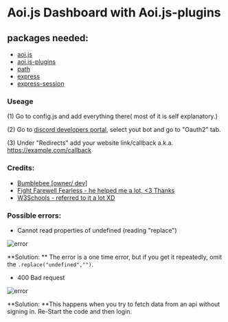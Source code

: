 # Aoi.js Dashboard with Aoi.js-plugins
## packages needed:
- [aoi.js](https://www.npmjs.com/package/aoi.js)
- [aoi.js-plugins](https://www.npmjs.com/package/aoi.js-plugins)
- [path](https://www.npmjs.com/package/path)
- [express](https://www.npmjs.com/package/express)
- [express-session](https://www.npmjs.com/package/express-session)
### Useage
(1) Go to config.js and add everything there( most of it is self explanatory.)

(2) Go to [discord developers portal](https://discord.com/developers/applications), select yout bot and go to "Oauth2" tab.

(3) Under "Redirects" add your website link/callback a.k.a. <https://example.com/callback>

### Credits:
- [Bumblebee [owner/ dev]](https://discord.com/users/818377414367379487) 
- [Fight Farewell Fearless - he helped me a lot, <3 Thanks](https://discord.com/users/694184230271451166)
- [W3Schools - referred to it a lot XD](https://www.w3schools.com/)

### Possible errors:
- Cannot read properties of undefined (reading "replace")

![error](https://media.discordapp.net/attachments/878880487681179678/945271608694689792/unknown.png)

**Solution: ** The error is a one time error, but if you get it repeatedly, omit the `.replace("undefined","")`.

- 400 Bad request

![error](https://media.discordapp.net/attachments/878880487681179678/945272452240515123/20220219_172243.png)

**Solution: **This happens when you try to fetch data from an api without signing in. Re-Start the code and then login.

